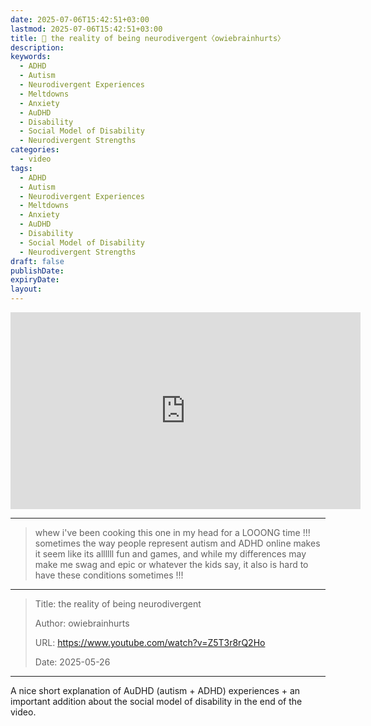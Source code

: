 ```yaml
---
date: 2025-07-06T15:42:51+03:00
lastmod: 2025-07-06T15:42:51+03:00
title: 🎥 the reality of being neurodivergent〈owiebrainhurts〉
description: 
keywords:
  - ADHD
  - Autism
  - Neurodivergent Experiences
  - Meltdowns
  - Anxiety
  - AuDHD
  - Disability
  - Social Model of Disability
  - Neurodivergent Strengths
categories:
  - video
tags: 
  - ADHD
  - Autism
  - Neurodivergent Experiences
  - Meltdowns
  - Anxiety
  - AuDHD
  - Disability
  - Social Model of Disability
  - Neurodivergent Strengths
draft: false
publishDate: 
expiryDate: 
layout:
---
```

<iframe width="560" height="315" src="https://www.youtube.com/embed/Z5T3r8rQ2Ho?si=U5p4QNoTHgy38wrm" title="YouTube video player" frameborder="0" allow="accelerometer; autoplay; clipboard-write; encrypted-media; gyroscope; picture-in-picture; web-share" referrerpolicy="strict-origin-when-cross-origin" allowfullscreen></iframe>

---
> whew i've been cooking this one in my head for a LOOONG time !!! sometimes the way people represent autism and ADHD online makes it seem like its allllll fun and games, and while my differences may make me swag and epic or whatever the kids say, it also is hard to have these conditions sometimes !!!
---

> Title: the reality of being neurodivergent
> 
> Author: owiebrainhurts
> 
> URL: https://www.youtube.com/watch?v=Z5T3r8rQ2Ho
> 
> Date: 2025-05-26

---

A nice short explanation of AuDHD (autism + ADHD) experiences + an important addition about the social model of disability in the end of the video.
